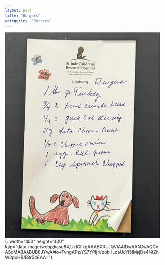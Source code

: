 ```yaml
---
layout: post
title: "Burgers"
categories: "Entrees"
---
```

![Burgers.jpg](/assets/images/Entrees/Burgers.webp){: width="400" height="400" lqip="data:image/webp;base64,UklGRkgAAABXRUJQVlA4IDwAAACwAQCdASoMABAABUB8JYwAAto+TvngAPz/YS7YPIj4/pobHLcaUcYi5IMpjDa4NtZhW2poHB/B8r54EAA="}

